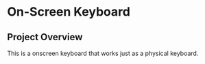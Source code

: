 # On-Screen Keyboard
## Project Overview 
This is a onscreen keyboard that works just as a physical keyboard.
